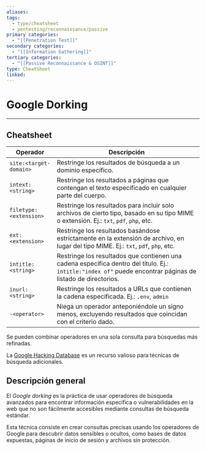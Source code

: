 ```yaml
---
aliases:
tags:
  - type/cheatsheet
  - pentesting/reconnaissance/passive
primary categories:
  - "[[Penetration Test]]"
secondary categories:
  - "[[Information Gathering]]"
tertiary categories:
  - "[[Passive Reconnaissance & OSINT]]"
type: CheatSheet
linked:
---
```

# Google Dorking

***

## Cheatsheet

| **Operador**           | **Descripción**                                                                                                                                              |
| ---------------------- | ------------------------------------------------------------------------------------------------------------------------------------------------------------ |
| `site:<target-domain>` | Restringe los resultados de búsqueda a un dominio específico.                                                                                                |
| `intext:<string>`      | Restringe los resultados a páginas que contengan el texto especificado en cualquier parte del cuerpo.                                                        |
| `filetype:<extension>` | Restringe los resultados para incluir solo archivos de cierto tipo, basado en su tipo MIME o extensión. Ej.: `txt`, `pdf`, `php`, etc.                       |
| `ext:<extension>`      | Restringe los resultados basándose estrictamente en la extensión de archivo, en lugar del tipo MIME. Ej.: `txt`, `pdf`, `php`, etc.                          |
| `intitle:<string>`     | Restringe los resultados que contienen una cadena específica dentro del título. Ej.: `intitle:"index of"` puede encontrar páginas de listado de directorios. |
| `inurl:<string>`       | Restringe los resultados a URLs que contienen la cadena especificada. Ej.: `.env`, `admin`                                                                   |
| `-<operator>`          | Niega un operador anteponiéndole un signo menos, excluyendo resultados que coincidan con el criterio dado.                                                   |

Se pueden combinar operadores en una sola consulta para búsquedas más refinadas.

La [Google Hacking Database](https://www.exploit-db.com/google-hacking-database) es un recurso valioso para técnicas de búsqueda adicionales.

## Descripción general

El _Google dorking_ es la práctica de usar operadores de búsqueda avanzados para encontrar información específica o vulnerabilidades en la web que no son fácilmente accesibles mediante consultas de búsqueda estándar.

Esta técnica consiste en crear consultas precisas usando los operadores de Google para descubrir datos sensibles o ocultos, como bases de datos expuestas, páginas de inicio de sesión y archivos sin protección.